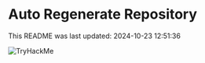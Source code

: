 # Auto Regenerate Repository

This README was last updated: 2024-10-23 12:51:36

 ![TryHackMe](https://tryhackme.com/badge/533634)